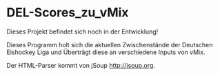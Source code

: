 DEL-Scores_zu_vMix
==================
Dieses Projekt befindet sich noch in der Entwicklung!

Dieses Programm holt sich die aktuellen Zwischenstände der Deutschen Eishockey Liga und Überträgt diese an verschiedene Inputs von vMix.

Der HTML-Parser kommt von jSoup http://jsoup.org.
